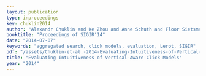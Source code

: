 ```yaml
---
layout: publication
type: inproceedings
key: chuklin2014
author: "Alexandr Chuklin and Ke Zhou and Anne Schuth and Floor Sietsma and Maarten de Rijke"
booktitle: "Proceedings of SIGIR'14"
date: "2014-07-07"
keywords: "aggregated search, click models, evaluation, Lerot, SIGIR"
pdf: "/assets/Chuklin-et-al.-2014-Evaluating-Intuitiveness-of-Vertical-Aware-Click-Models.pdf"
title: "Evaluating Intuitiveness of Vertical-Aware Click Models"
year: "2014"
---
```

